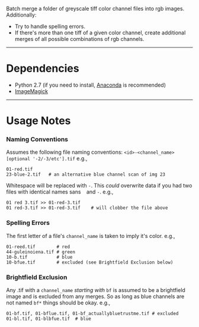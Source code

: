 Batch merge a folder of greyscale tiff color channel files into rgb images. Additionally: 

- Try to handle spelling errors. 
- If there's more than one tiff of a given color channel, create additional merges of all possible combinations of rgb channels.


----
# Dependencies
- Python 2.7 (if you need to install, [Anaconda](https://www.anaconda.com/download/) is recommended)
- [ImageMagick](https://www.imagemagick.org/script/index.php)

----
# Usage Notes

### Naming Conventions
Assumes the following file naming conventions: `<id>-<channel_name>[optional '-2/-3/etc'].tif` e.g.,

	01-red.tif
	23-blue-2.tif   # an alternative blue channel scan of img 23


Whitespace will be replaced with `-`. This *could* overwrite data if you had two files with identical names sans ` ` and `-`. 
e.g., 

	01 red 3.tif >> 01-red-3.tif
	01 red-3.tif >> 01-red-3.tif    # will clobber the file above


### Spelling Errors
The first letter of a file's `channel_name` is taken to imply it's color.
e.g.,

	01-reed.tif        # red
	44-guleinoiena.tif # green
	10-b.tif           # blue
	10-bfue.tif        # excluded (see Brightfield Exclusion below)

### Brightfield Exclusion
Any .tif with a `channel_name` *starting with* `bf` is assumed to be a brightfield image and is excluded from any merges. So as long as blue channels are not named `bf*` things should be okay.
e.g.,

	01-bf.tif, 01-bflue.tif, 01-bf_actuallybluetrustme.tif # excluded
	01-bl.tif, 01-blbfue.tif  # blue
